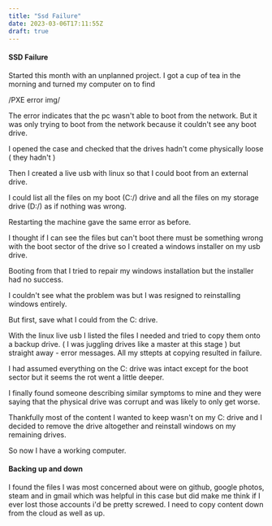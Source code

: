 ```yaml
---
title: "Ssd Failure"
date: 2023-03-06T17:11:55Z
draft: true
---
```


#### SSD Failure
Started this month with an unplanned project.
I got a cup of tea in the morning and turned my computer on to find 

/PXE error img/

The error indicates that the pc wasn't able to boot from the network. But it was only trying to boot from the network because it couldn't see any boot drive.

I opened the case and checked that the drives hadn't come physically loose ( they hadn't )

Then I created a live usb with linux so that  I could boot from an external drive.

I could list all the files on my boot (C:/) drive and all the files on my storage drive (D:/) as if nothing was wrong.

Restarting the machine gave the same error as before.

I thought if I can see the files but can't boot there must be something wrong with the boot sector of the drive so I created a windows installer on my usb drive.

Booting from that I tried to repair my windows installation but the installer had no success. 

I couldn't see what the problem was but I was resigned to reinstalling windows entirely.

But first, save what I could from the C: drive.

With the linux live usb I listed the files I needed and tried to copy them onto a backup drive. ( I was juggling drives like a master at this stage ) but straight away - error messages.
All my sttepts at copying resulted in failure.

I had assumed everything on the C: drive was intact except for the boot sector but it seems the rot went a little deeper.

I finally found someone describing similar symptoms to mine and they were saying that the physical drive was corrupt and was likely to only get worse. 

Thankfully most of the content I wanted to keep wasn't on my C: drive and I decided to remove the drive altogether and reinstall windows on my remaining drives.

So now I have a working computer. 

#### Backing up and down
I found the files I was most concerned about were on github, google photos, steam and in gmail which was helpful in this case but did make me think if I ever lost those accounts i'd be pretty screwed. I need to copy content down from the cloud as well as up. 